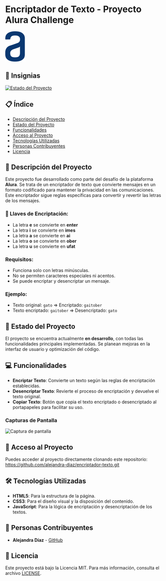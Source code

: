 # Encriptador de Texto - Proyecto Alura Challenge

![Imagen de portada](img/Logo.svg)

## 🏅 Insignias
[![Estado del Proyecto](https://img.shields.io/badge/estado-en%20desarrollo-yellow)]()

## 📋 Índice
- [Descripción del Proyecto](#descripción-del-proyecto)
- [Estado del Proyecto](#estado-del-proyecto)
- [Funcionalidades](#funcionalidades)
- [Acceso al Proyecto](#acceso-al-proyecto)
- [Tecnologías Utilizadas](#tecnologías-utilizadas)
- [Personas Contribuyentes](#personas-contribuyentes)
- [Licencia](#licencia)

## 📖 Descripción del Proyecto
Este proyecto fue desarrollado como parte del desafío de la plataforma **Alura**. Se trata de un encriptador de texto que convierte mensajes en un formato codificado para mantener la privacidad en las comunicaciones. Este encriptador sigue reglas específicas para convertir y revertir las letras de los mensajes.

### 🔑 Llaves de Encriptación:
- La letra **e** se convierte en **enter**
- La letra **i** se convierte en **imes**
- La letra **a** se convierte en **ai**
- La letra **o** se convierte en **ober**
- La letra **u** se convierte en **ufat**

### Requisitos:
- Funciona solo con letras minúsculas.
- No se permiten caracteres especiales ni acentos.
- Se puede encriptar y desencriptar un mensaje.

### Ejemplo:
- Texto original: `gato` => Encriptado: `gaitober`
- Texto encriptado: `gaitober` => Desencriptado: `gato`

## 🚧 Estado del Proyecto
El proyecto se encuentra actualmente **en desarrollo**, con todas las funcionalidades principales implementadas. Se planean mejoras en la interfaz de usuario y optimización del código.

## 💻 Funcionalidades
- **Encriptar Texto**: Convierte un texto según las reglas de encriptación establecidas.
- **Desencriptar Texto**: Revierte el proceso de encriptación y devuelve el texto original.
- **Copiar Texto**: Botón que copia el texto encriptado o desencriptado al portapapeles para facilitar su uso.

### Capturas de Pantalla
![Captura de pantalla](img/screenshot.png)

## 🚀 Acceso al Proyecto
Puedes acceder al proyecto directamente clonando este repositorio:
https://github.com/alejandra-diaz/encriptador-texto.git

## 🛠 Tecnologías Utilizadas
- **HTML5**: Para la estructura de la página.
- **CSS3**: Para el diseño visual y la disposición del contenido.
- **JavaScript**: Para la lógica de encriptación y desencriptación de los textos.
  
## 👥 Personas Contribuyentes
- **Alejandra Díaz** - [GitHub](https://github.com/alejandra-diaz)

## 📄 Licencia
Este proyecto está bajo la Licencia MIT. Para más información, consulta el archivo [LICENSE](LICENSE).

